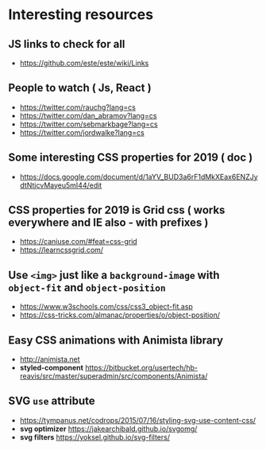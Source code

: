 # Interesting resources


## JS links to check for all

* https://github.com/este/este/wiki/Links


## People to watch ( Js, React )

* https://twitter.com/rauchg?lang=cs
* https://twitter.com/dan_abramov?lang=cs
* https://twitter.com/sebmarkbage?lang=cs
* https://twitter.com/jordwalke?lang=cs


## Some interesting CSS properties for 2019 ( doc )

* https://docs.google.com/document/d/1aYV_BUD3a6rF1dMkXEax6ENZJydtNtjcvMayeu5mI44/edit


## CSS properties for 2019 is Grid css ( works everywhere and IE also - with prefixes )

* https://caniuse.com/#feat=css-grid
* https://learncssgrid.com/


## Use `<img>` just like a `background-image` with `object-fit` and `object-position`

* https://www.w3schools.com/css/css3_object-fit.asp
* https://css-tricks.com/almanac/properties/o/object-position/

## Easy CSS animations with Animista library
* http://animista.net
* __styled-component__ https://bitbucket.org/usertech/hb-reavis/src/master/superadmin/src/components/Animista/

## SVG `use` attribute
* https://tympanus.net/codrops/2015/07/16/styling-svg-use-content-css/
* __svg optimizer__ https://jakearchibald.github.io/svgomg/
* __svg filters__ https://yoksel.github.io/svg-filters/
